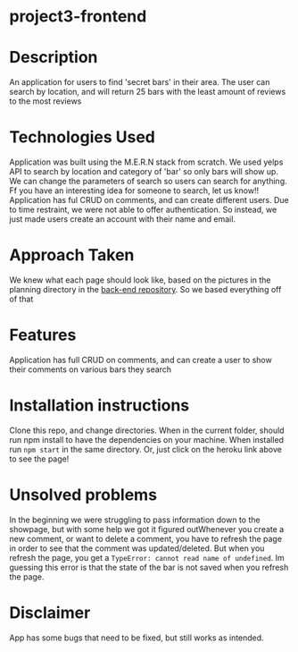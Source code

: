 # project3-frontend

# Description
An application for users to find 'secret bars' in their area. The user can search by location, and will return 25 bars with the least amount of reviews to the most reviews

# Technologies Used
Application was built using the M.E.R.N stack from scratch. We used yelps API to search by location and category of 'bar' so only bars will show up. We can change the parameters of search so users can search for anything. Ff you have an interesting idea for someone to search, let us know!! Application has ful CRUD on comments, and can create different users. Due to time restraint, we were not able to offer authentication. So instead, we just made users create an account with their name and email.
# Approach Taken
We knew what each page should look like, based on the pictures in the planning directory in the [back-end repository](https://github.com/deveshp530/project3-team7). So we based everything off of that

# Features
Application has full CRUD on comments, and can create a user to show their comments on various bars they search

# Installation instructions
Clone this repo, and change directories. When in the current folder, should run npm install to have the dependencies on your machine. When installed run `npm start` in the same directory. Or, just click on the heroku link above to see the page!

# Unsolved problems
In the beginning we were struggling to pass information down to the showpage, but with some help we got it figured outWhenever you create a new comment, or want to delete a comment, you have to refresh the page in order to see that the comment was updated/deleted. But when you refresh the page, you get a `TypeError: cannot read name of undefined`. Im guessing this error is that the state of the bar is not saved when you refresh the page.

# Disclaimer
App has some bugs that need to be fixed, but still works as intended.
